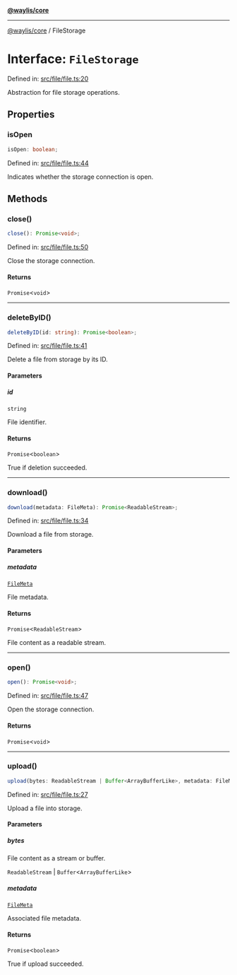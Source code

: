 [**@waylis/core**](../index.md)

***

[@waylis/core](../index.md) / FileStorage

# Interface: `FileStorage`

Defined in: [src/file/file.ts:20](https://github.com/waylis/core/blob/cf814abeb0d255c46b018529492ef3597811d428/src/file/file.ts#L20)

Abstraction for file storage operations.

## Properties

### isOpen

```ts
isOpen: boolean;
```

Defined in: [src/file/file.ts:44](https://github.com/waylis/core/blob/cf814abeb0d255c46b018529492ef3597811d428/src/file/file.ts#L44)

Indicates whether the storage connection is open.

## Methods

### close()

```ts
close(): Promise<void>;
```

Defined in: [src/file/file.ts:50](https://github.com/waylis/core/blob/cf814abeb0d255c46b018529492ef3597811d428/src/file/file.ts#L50)

Close the storage connection.

#### Returns

`Promise`\<`void`\>

***

### deleteByID()

```ts
deleteByID(id: string): Promise<boolean>;
```

Defined in: [src/file/file.ts:41](https://github.com/waylis/core/blob/cf814abeb0d255c46b018529492ef3597811d428/src/file/file.ts#L41)

Delete a file from storage by its ID.

#### Parameters

##### id

`string`

File identifier.

#### Returns

`Promise`\<`boolean`\>

True if deletion succeeded.

***

### download()

```ts
download(metadata: FileMeta): Promise<ReadableStream>;
```

Defined in: [src/file/file.ts:34](https://github.com/waylis/core/blob/cf814abeb0d255c46b018529492ef3597811d428/src/file/file.ts#L34)

Download a file from storage.

#### Parameters

##### metadata

[`FileMeta`](FileMeta.md)

File metadata.

#### Returns

`Promise`\<`ReadableStream`\>

File content as a readable stream.

***

### open()

```ts
open(): Promise<void>;
```

Defined in: [src/file/file.ts:47](https://github.com/waylis/core/blob/cf814abeb0d255c46b018529492ef3597811d428/src/file/file.ts#L47)

Open the storage connection.

#### Returns

`Promise`\<`void`\>

***

### upload()

```ts
upload(bytes: ReadableStream | Buffer<ArrayBufferLike>, metadata: FileMeta): Promise<boolean>;
```

Defined in: [src/file/file.ts:27](https://github.com/waylis/core/blob/cf814abeb0d255c46b018529492ef3597811d428/src/file/file.ts#L27)

Upload a file into storage.

#### Parameters

##### bytes

File content as a stream or buffer.

`ReadableStream` | `Buffer`\<`ArrayBufferLike`\>

##### metadata

[`FileMeta`](FileMeta.md)

Associated file metadata.

#### Returns

`Promise`\<`boolean`\>

True if upload succeeded.
